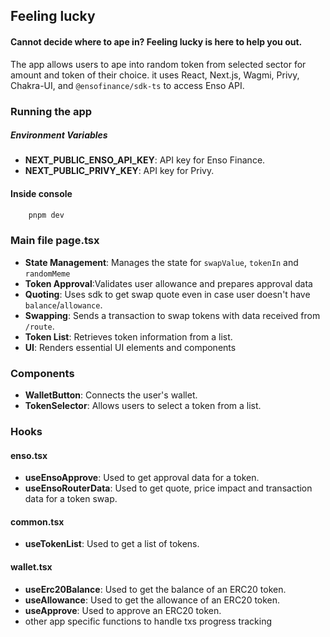 ## Feeling lucky

#### Cannot decide where to ape in? Feeling lucky is here to help you out.

The app allows users to ape into random token from selected sector for amount and token of their choice.
it uses React, Next.js, Wagmi, Privy, Chakra-UI, and `@ensofinance/sdk-ts` to access Enso API.

### Running the app

##### Environment Variables

- **NEXT_PUBLIC_ENSO_API_KEY**: API key for Enso Finance.
- **NEXT_PUBLIC_PRIVY_KEY**: API key for Privy.

#### Inside console

```sh
    pnpm dev
```

### Main file page.tsx

- **State Management**: Manages the state for `swapValue`, `tokenIn` and `randomMeme`
- **Token Approval**:Validates user allowance and prepares approval data
- **Quoting**: Uses sdk to get swap quote even in case user doesn't have `balance`/`allowance`.
- **Swapping**: Sends a transaction to swap tokens with data received from `/route`.
- **Token List**: Retrieves token information from a list.
- **UI**: Renders essential UI elements and components

### Components

- **WalletButton**: Connects the user's wallet.
- **TokenSelector**: Allows users to select a token from a list.

### Hooks

#### enso.tsx

- **useEnsoApprove**: Used to get approval data for a token.
- **useEnsoRouterData**: Used to get quote, price impact and transaction data for a token swap.

#### common.tsx

- **useTokenList**: Used to get a list of tokens.

#### wallet.tsx

- **useErc20Balance**: Used to get the balance of an ERC20 token.
- **useAllowance**: Used to get the allowance of an ERC20 token.
- **useApprove**: Used to approve an ERC20 token.
- other app specific functions to handle txs progress tracking
